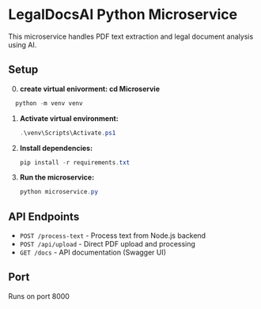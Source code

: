 # LegalDocsAI Python Microservice

This microservice handles PDF text extraction and legal document analysis using AI.

## Setup
0. **create virtual enivorment: cd Microservie**

```powershell
  python -m venv venv 
   ```
 

1. **Activate virtual environment:**
   ```powershell
   .\venv\Scripts\Activate.ps1
   ```

2. **Install dependencies:**
   ```powershell
   pip install -r requirements.txt
   ```

3. **Run the microservice:**
   ```powershell
   python microservice.py
   ```

## API Endpoints

- `POST /process-text` - Process text from Node.js backend
- `POST /api/upload` - Direct PDF upload and processing
- `GET /docs` - API documentation (Swagger UI)

## Port
Runs on port 8000


